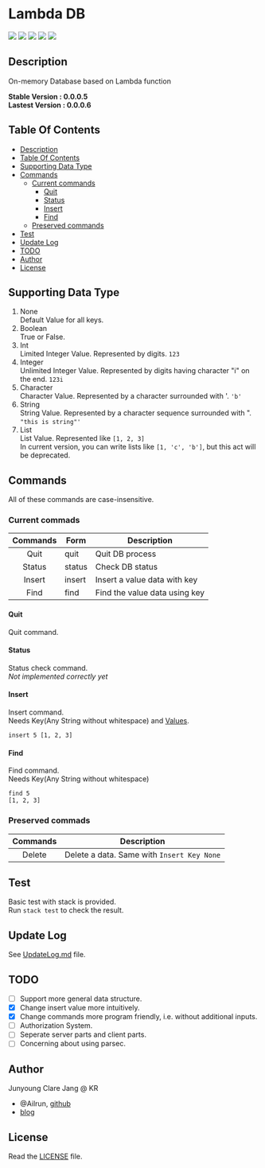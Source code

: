 # Lambda DB #

[![](https://img.shields.io/badge/Haskell-lts--5.18-lightgrey.svg?style=plastic)](https://www.haskell.org/downloads)
[![](https://img.shields.io/badge/stack->=1.1-blue.svg?style=plastic)](http://docs.haskellstack.org/en/stable/README/)
[![](https://img.shields.io/badge/version-0.0.0.5-green.svg?style=plastic)](http://github.com/ailrun/LambdaDB)
[![](https://img.shields.io/badge/status-alpha-orange.svg?style=plastic)](http://github.com/ailrun/LambdaDB)
[![](https://img.shields.io/badge/build-passing-brightgreen.svg?style=plastic)](http://github.com/ailrun/LambdaDB)

## Description ##

On-memory Database based on Lambda function

<b> Stable Version : 0.0.0.5 </b>  
<b> Lastest Version : 0.0.0.6 </b>

## Table Of Contents ##

* [Description](#description)
* [Table Of Contents](#table-of-contents)
* [Supporting Data Type](#supporting-data-type)
* [Commands](#commands)
  * [Current commands](#current-commands)
	* [Quit](#quit)
	* [Status](#status)
	* [Insert](#insert)
	* [Find](#find)
  * [Preserved commands](#preserved-commands)
* [Test](#test)
* [Update Log](#update-log)
* [TODO](#todo)
* [Author](#author)
* [License](#license)

## Supporting Data Type ##

1. None  
   Default Value for all keys.
2. Boolean  
   True or False.
3. Int  
   Limited Integer Value. Represented by digits. `123`
4. Integer  
   Unlimited Integer Value. Represented by digits having character "i" on the end. `123i`
5. Character  
   Character Value. Represented by a character surrounded with '. `'b'`
6. String  
   String Value. Represented by a character sequence surrounded with ". `"this is string"'`
7. List  
   List Value. Represented like `[1, 2, 3]`  
   In current version, you can write lists like `[1, 'c', 'b']`, but this act will be deprecated.

## Commands ##

All of these commands are case-insensitive.

### Current commads ###
 Commands | Form | Description
:--------:|------|-------------
 Quit   | quit | Quit DB process
 Status | status | Check DB status
 Insert | insert <key> <value> | Insert a value data with key
 Find   | find <key> | Find the value data using key

#### Quit ####

Quit command.
   
#### Status ####
   
Status check command.  
*Not implemented correctly yet*

#### Insert ####
   
Insert command.  
Needs Key(Any String without whitespace) and [Values](#supporting-data-type).

```
insert 5 [1, 2, 3]
```

#### Find ####

Find command.  
Needs Key(Any String without whitespace)

```
find 5
[1, 2, 3]
```

### Preserved commads ###
 Commands | Description
:--------:|-------------
 Delete | Delete a data. Same with `Insert Key None`

## Test ##
Basic test with stack is provided.  
Run `stack test` to check the result.

## Update Log ##
See [UpdateLog.md](UpdateLog.md) file.

## TODO ##

- [ ] Support more general data structure.
- [x] Change insert value more intuitively.
- [x] Change commands more program friendly, i.e. without additional inputs.
- [ ] Authorization System.
- [ ] Seperate server parts and client parts.
- [ ] Concerning about using parsec.

## Author ##
Junyoung Clare Jang @ KR
* @Ailrun, [github](https://github.com/ailrun)
* [blog](https://ailrun.github.io)

## License ##
Read the [LICENSE](LICENSE) file.

